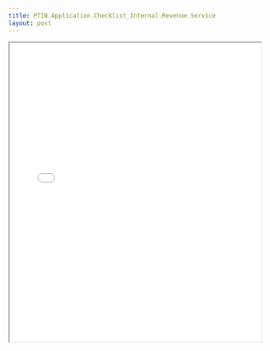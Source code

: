 ```yaml
---
title: PTIN.Application.Checklist_Internal.Revenue.Service
layout: post
---
```


<div class="pdf-container">
    <iframe src="/irs.ea/assets/pdfs/PTIN.Application.Checklist_Internal.Revenue.Service.pdf#zoom=FitH" height="600" width="100%" allowFullScreen="true">
    </iframe>
</div>
